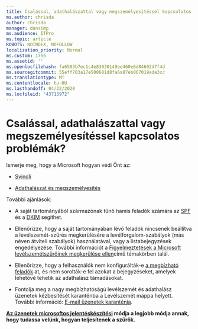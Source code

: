 ```yaml
---
title: Csalással, adathalászattal vagy megszemélyesítéssel kapcsolatos problémák?
ms.author: chrisda
author: chrisda
manager: dansimp
ms.audience: ITPro
ms.topic: article
ROBOTS: NOINDEX, NOFOLLOW
localization_priority: Normal
ms.custom: 1755
ms.assetid: ''
ms.openlocfilehash: fa6503b7ec1c4e83030149ee460e6d84602d7f4d
ms.sourcegitcommit: 55eff703a17e500681d8fa6a87eb067019ade3cc
ms.translationtype: MT
ms.contentlocale: hu-HU
ms.lasthandoff: 04/22/2020
ms.locfileid: "43713972"
---
```

# <a name="issues-with-spoofing-phishing-or-impersonation"></a>Csalással, adathalászattal vagy megszemélyesítéssel kapcsolatos problémák?

Ismerje meg, hogy a Microsoft hogyan védi Önt az:

- [Svindli](https://docs.microsoft.com/office365/securitycompliance/anti-spoofing-protection)

- [Adathalászat és megszemélyesítés](https://docs.microsoft.com/office365/securitycompliance/atp-anti-phishing)

További ajánlások:

- A saját tartományából származónak tűnő hamis feladók számára az [SPF](https://docs.microsoft.com/office365/securitycompliance/set-up-spf-in-office-365-to-help-prevent-spoofing) és a [DKIM](https://docs.microsoft.com/office365/securitycompliance/use-dkim-to-validate-outbound-email) segíthet.

- Ellenőrizze, hogy a saját tartományában lévő feladók nincsenek beállítva a levélszemét-szűrés megkerülésére a levélforgalom-szabályok (más néven átviteli szabályok) használatával, vagy a listabejegyzések engedélyezése. További információt a [Figyelmeztetések a Microsoft levélszemétszűrőinek megkerülése ellen](https://docs.microsoft.com/exchange/troubleshoot/antispam/cautions-against-bypassing-spam-filters)című témakörben talál.

- Ellenőrizze, hogy a felhasználók nem konfigurálták-e [a megbízható feladók](https://support.office.com/article/BE1BAEA0-BEAB-4A30-B968-9004332336CE) at, és nem sorolták-e fel azokat a bejegyzéseket, amelyek lehetővé tehetik az adathalász támadásokat.

- Fontolja meg a nagy megbízhatóságú levélszemét és adathalász üzenetek kézbesítését karanténba a Levélszemét mappa helyett. További információ: [E-mail üzenetek karanténja](https://docs.microsoft.com/office365/securitycompliance/quarantine-email-messages).

**[Az üzenetek microsoftos jelentéskészítési](https://support.office.com/article/b5caa9f1-cdf3-4443-af8c-ff724ea719d2) módja a legjobb módja annak, hogy tudassa velünk, hogyan teljesítenek a szűrők.**
